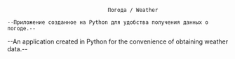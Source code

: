                                     Погода / Weather

    --Приложение созданное на Python для удобства получения данных о погоде.--
--An application created in Python for the convenience of obtaining weather data.--
